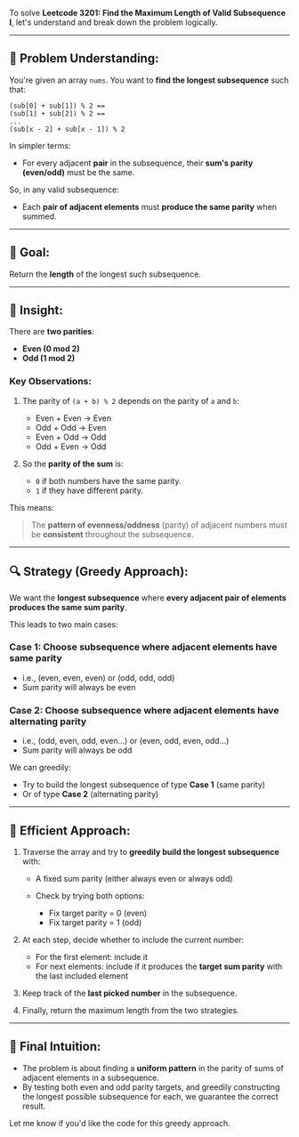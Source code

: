 To solve **Leetcode 3201: Find the Maximum Length of Valid Subsequence I**, let's understand and break down the problem logically.

---

## 🧠 Problem Understanding:

You're given an array `nums`. You want to **find the longest subsequence** such that:

```text
(sub[0] + sub[1]) % 2 ==
(sub[1] + sub[2]) % 2 ==
...
(sub[x - 2] + sub[x - 1]) % 2
```

In simpler terms:

* For every adjacent **pair** in the subsequence, their **sum's parity (even/odd)** must be the same.

So, in any valid subsequence:

* Each **pair of adjacent elements** must **produce the same parity** when summed.

---

## 🎯 Goal:

Return the **length** of the longest such subsequence.

---

## 🧩 Insight:

There are **two parities**:

* **Even (0 mod 2)**
* **Odd (1 mod 2)**

### Key Observations:

1. The parity of `(a + b) % 2` depends on the parity of `a` and `b`:

   * Even + Even → Even
   * Odd + Odd → Even
   * Even + Odd → Odd
   * Odd + Even → Odd

2. So the **parity of the sum** is:

   * `0` if both numbers have the same parity.
   * `1` if they have different parity.

This means:

> The **pattern of evenness/oddness** (parity) of adjacent numbers must be **consistent** throughout the subsequence.

---

## 🔍 Strategy (Greedy Approach):

We want the **longest subsequence** where **every adjacent pair of elements produces the same sum parity**.

This leads to two main cases:

### Case 1: Choose subsequence where adjacent elements have **same parity**

* i.e., (even, even, even) or (odd, odd, odd)
* Sum parity will always be even

### Case 2: Choose subsequence where adjacent elements have **alternating parity**

* i.e., (odd, even, odd, even...) or (even, odd, even, odd...)
* Sum parity will always be odd

We can greedily:

* Try to build the longest subsequence of type **Case 1** (same parity)
* Or of type **Case 2** (alternating parity)

---

## 🧮 Efficient Approach:

1. Traverse the array and try to **greedily build the longest subsequence** with:

   * A fixed sum parity (either always even or always odd)
   * Check by trying both options:

     * Fix target parity = 0 (even)
     * Fix target parity = 1 (odd)

2. At each step, decide whether to include the current number:

   * For the first element: include it
   * For next elements: include if it produces the **target sum parity** with the last included element

3. Keep track of the **last picked number** in the subsequence.

4. Finally, return the maximum length from the two strategies.

---

## 🧠 Final Intuition:

* The problem is about finding a **uniform pattern** in the parity of sums of adjacent elements in a subsequence.
* By testing both even and odd parity targets, and greedily constructing the longest possible subsequence for each, we guarantee the correct result.

Let me know if you'd like the code for this greedy approach.
